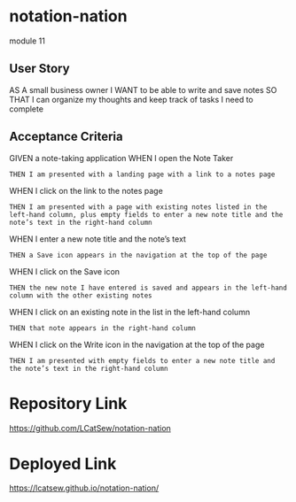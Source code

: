 # notation-nation
module 11

## User Story
AS A small business owner
I WANT to be able to write and save notes
SO THAT I can organize my thoughts and keep track of tasks I need to complete

## Acceptance Criteria
GIVEN a note-taking application
WHEN I open the Note Taker

`THEN I am presented with a landing page with a link to a notes page`

WHEN I click on the link to the notes page

`THEN I am presented with a page with existing notes listed in the left-hand column, plus empty fields to enter a new note title and the note’s text in the right-hand column`

WHEN I enter a new note title and the note’s text

`THEN a Save icon appears in the navigation at the top of the page`

WHEN I click on the Save icon

`THEN the new note I have entered is saved and appears in the left-hand column with the other existing notes`

WHEN I click on an existing note in the list in the left-hand column

`THEN that note appears in the right-hand column`

WHEN I click on the Write icon in the navigation at the top of the page

`THEN I am presented with empty fields to enter a new note title and the note’s text in the right-hand column`

# Repository Link
https://github.com/LCatSew/notation-nation

# Deployed Link
https://lcatsew.github.io/notation-nation/
